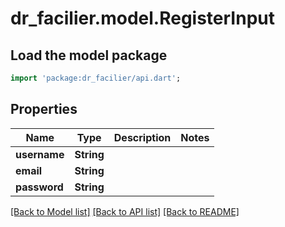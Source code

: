 # dr_facilier.model.RegisterInput

## Load the model package
```dart
import 'package:dr_facilier/api.dart';
```

## Properties
Name | Type | Description | Notes
------------ | ------------- | ------------- | -------------
**username** | **String** |  | 
**email** | **String** |  | 
**password** | **String** |  | 

[[Back to Model list]](../README.md#documentation-for-models) [[Back to API list]](../README.md#documentation-for-api-endpoints) [[Back to README]](../README.md)


